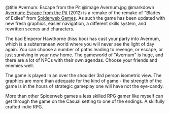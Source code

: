 @title		Avernum: Escape from the Pit
@image		Avernum.jpg
@markdown
[Avernum: Escape from the Pit](http://www.avernum.com/avernum/index.html)
(2012) is a remake of the remake of "Blades of Exiles" from
[Spiderweb Games](http://www.spiderwebsoftware.com/).
As such the game has been updated with new fresh graphics, easier navigation, a different skills system, and rewritten scenes and characters.

The bad Emperor Hawthorne (hiss boo) has cast your party into Avernum, which is a subterranean world where you will never see the light of day again.  You can choose a number of paths leading to revenge, or escape, or just surviving in your new home.  The gameworld of "Avernum" is huge, and there are a lot of NPCs with their own agendas.  Choose your friends and enemies well.

The game is played in an over the shoulder 3rd person isometric view.  The graphics are more than adequate for the kind of game - the strength of the game is in the hours of strategic gameplay one will have not the eye-candy.

More than other Spiderweb games a less skilled RPG gamer like myself can get through the game on the Casual setting to one of the endings.  A skilfully crafted indie RPG.
